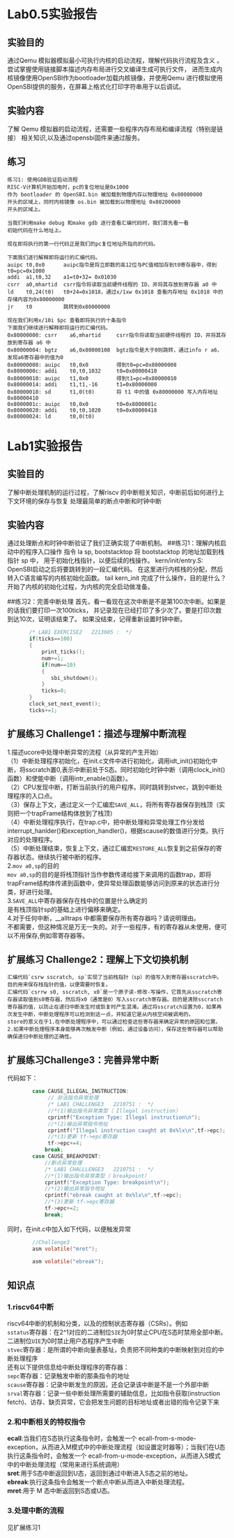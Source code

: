 # Lab0.5实验报告
## 实验目的
通过Qemu 模拟器模拟最小可执行内核的启动流程，理解代码执行流程及含义
。尝试掌握使用链接脚本描述内存布局进行交叉编译生成可执行文件，
进而生成内核镜像使用OpenSBI作为bootloader加载内核镜像，并使用Qemu
进行模拟使用OpenSBI提供的服务，在屏幕上格式化打印字符串用于以后调试。

## 实验内容
了解 Qemu 模拟器的启动流程，还需要一些程序内存布局和编译流程（特别是链接）
相关知识,以及通过opensbi固件来通过服务。

## 练习
	练习1: 使用GDB验证启动流程
	RISC-V计算机开始加电时，pc的复位地址是0x1000
	作为 bootloader 的 OpenSBI.bin 被加载到物理内存以物理地址 0x80000000
	开头的区域上，同时内核镜像 os.bin 被加载到以物理地址 0x80200000 
	开头的区域上。

	当我们利用make debug 和make gdb 逐行查看汇编代码时，我们首先看一看
	初始代码在什么地址上。

	现在即将执行的第一行代码正是我们的pc复位地址所指向的代码。

	下面我们逐行解释即将运行的汇编代码。
	auipc t0,0x0      auipc指令是将立即数的高12位与PC值相加存到t0寄存器中，得到t0=pc=0x1000
	addi  a1,t0,32	  a1=t0+32= 0x01030
	csrr  a0,mhartid  csrr指令将读取当前硬件线程的 ID，并将其存放到寄存器 a0 中
	ld    t0,24(t0)	  t0+24=0x1018，通过x/1xw 0x1018 查看内存地址 0x1018 中的存储内容为0x80000000
	jr    t0          跳转到0x80000000

	现在我们利用x/10i $pc 查看即将执行的十条指令
	下面我们继续逐行解释即将运行的汇编代码。
	0x80000000:	csrr	a6,mhartid     csrr指令将读取当前硬件线程的 ID，并将其存放到寄存器 a6 中
    0x80000004:	bgtz	a6,0x80000108  bgtz指令是大于0则跳转，通过info r a6，发现a6寄存器中的值为0
    0x80000008:	auipc	t0,0x0		   得到t0=pc=0x80000008
    0x8000000c:	addi	t0,t0,1032	   t0=0x80000410
    0x80000010:	auipc	t1,0x0		   得到t1=pc=0x80000010
    0x80000014:	addi	t1,t1,-16	   t1=0x80000000
    0x80000018:	sd		t1,0(t0)	   将 t1 中的值 0x80000000 写入内存地址 0x80000410
    0x8000001c:	auipc	t0,0x0		   t0=0x8000001c
    0x80000020:	addi	t0,t0,1020	   t0=0x80000418
    0x80000024:	ld		t0,0(t0)
# Lab1实验报告  
## 实验目的
了解中断处理机制的运行过程，了解riscv 的中断相关知识，中断前后如何进行上下文环境的保存与恢复
处理最简单的断点中断和时钟中断
## 实验内容
通过处理断点和时钟中断验证了我们正确实现了中断机制。
##练习1：理解内核启动中的程序入口操作
	指令 la sp, bootstacktop 将 bootstacktop 的地址加载到栈指针 sp 中，
	用于初始化栈指针，以便后续的栈操作。
	kern/init/entry.S: OpenSBI启动之后将要跳转到的一段汇编代码。
	在这里进行内核栈的分配，然后转入C语言编写的内核初始化函数。
	tail kern_init 完成了什么操作，目的是什么？  
    开始了内核的初始化过程，为内核的完全启动做准备。  

##练习2：完善中断处理
	首先，看一看现在这次中断是不是第100次中断。如果是的话我们要打印一次100ticks，
	并记录现在已经打印了多少次了。要是打印次数到达10次，证明该结束了。
	如果没结束，记得重新设置时钟中断。
```c
       /* LAB1 EXERCISE2   2213605 :  */
	   if(ticks==100)
       {
           print_ticks();
           num+=1;
           if(num==10)
           {
              sbi_shutdown();
           }
           ticks=0;
       }
       clock_set_next_event();
       ticks+=1;
```
## 扩展练习 Challenge1：描述与理解中断流程  
1.描述ucore中处理中断异常的流程（从异常的产生开始）  
    （1）中断处理程序初始化，在init.c文件中进行初始化，调用idt_init()初始化中断，将sscratch置0,表示中断前处于S态。同时初始化时钟中断（调用clock_init()函数）和使能中断（调用intr_enable()函数）。  
    （2）CPU发现中断，打断当前执行的用户程序。同时跳转到stvec，跳到中断处理程序的入口点。  
    （3）保存上下文，通过定义一个汇编宏`SAVE_ALL`，将所有寄存器保存到栈顶（实则把一个trapFrame结构体放到了栈顶）  
    （4）中断处理程序执行，在trap.c中，把中断处理和异常处理工作分发给interrupt_hanlder()和exception_handler()，根据scause的数值进行分类。执行对应的处理程序。  
    （5）中断处理结束，恢复上下文，通过汇编宏`RESTORE_ALL`恢复到之前保存的寄存器状态。继续执行被中断的程序。  
2.`mov a0,sp`的目的  
    `mov a0,sp`的目的是将栈顶指针当作参数传递给接下来调用的函数trap，即将trapFrame结构体传递到函数中，使异常处理函数能够访问到原来的状态进行分类，好进行处理。  
3.`SAVE_ALL`中寄存器保存在栈中的位置是什么确定的  
    是有栈顶指针sp的基础上进行偏移来确定。  
4.对于任何中断，\_\_alltraps 中都需要保存所有寄存器吗？请说明理由。  
    不都需要，但这种情况是万无一失的。对于一些程序，有的寄存器从未使用，便可以不用保存,例如零寄存器等。
## 扩展练习 Challenge2：理解上下文切换机制
    汇编代码`csrw sscratch, sp`实现了当前栈指针（sp）的值写入到寄存器sscratch中。目的用来保存栈指针的值，以便需要时恢复。  
    汇编代码`csrrw s0, sscratch, x0`是一个原子读-修改-写操作，它首先从sscratch寄存器读取值到s0寄存器，然后将x0（通常是0）写入sscratch寄存器。目的是清除sscratch寄存器的值，以防止在递归中断发生时或恢复时产生混淆。通过将sscratch设置为0，如果再次发生中断，中断处理程序可以检测到这一点，并知道它是从内核空间被调用的。  
    store的意义在于1.在中断处理程序中，可以通过检查这些寄存器来确定异常的原因和位置。2.如果中断处理程序本身能够再次触发中断（例如，通过设备访问），保存这些寄存器可以帮助确保递归中断处理的正确性。  
## 扩展练习Challenge3：完善异常中断
代码如下：  
```c
        case CAUSE_ILLEGAL_INSTRUCTION:
             // 非法指令异常处理
             /* LAB1 CHALLENGE3   2210751 :  */
             //*(1)输出指令异常类型（ Illegal instruction）
             cprintf("Exception Type: Illegal instruction\n");
             //*(2)输出异常指令地址
             cprintf("Illegal instruction caught at 0x%lx\n",tf->epc);
             //*(3)更新 tf->epc寄存器
             tf->epc+=4;
            break;
        case CAUSE_BREAKPOINT:
            //断点异常处理
            /* LAB1 CHALLLENGE3   2210751 :  */
            //*(1)输出指令异常类型（ breakpoint）
            cprintf("Exception Type: breakpoint\n");
            //*(2)输出异常指令地址
            cprintf("ebreak caught at 0x%lx\n",tf->epc);
            //*(3)更新 tf->epc寄存器
            tf->epc+=2;
            break;
```  
同时，在init.c中加入如下代码，以便触发异常
```c
        //Challenge3
        asm volatile("mret");
    
        asm volatile("ebreak");
```
## 知识点
### 1.riscv64中断  
riscv64中断的机制和分类，以及的控制状态寄存器（CSRs）。例如  
`sstatus`寄存器：在2^1对应的二进制位`SIE`为0时禁止CPU在S态时禁用全部中断。二进制位`UIE`为0时禁止用户态程序产生中断  
`stvec`寄存器：是所谓的中断向量表基址，负责把不同种类的中断映射到对应的中断处理程序  
还有以下提供信息给中断处理程序的寄存器：  
`sepc`寄存器：记录触发中断的那条指令的地址  
`scause`寄存器：记录中断发生的原因，还会记录该中断是不是一个外部中断  
`srval`寄存器：记录一些中断处理所需要的辅助信息，比如指令获取(instruction fetch)、访存、缺页异常，它会把发生问题的目标地址或者出错的指令记录下来  
### 2.和中断相关的特权指令  
**ecall**:当我们在S态执行这条指令时，会触发一个 ecall-from-s-mode-exception，从而进入M模式中的中断处理流程（如设置定时器等）；当我们在U态执行这条指令时，会触发一个 ecall-from-u-mode-exception，从而进入S模式中的中断处理流程（常用来进行系统调用）  
**sret**:用于S态中断返回到U态，返回到通过中断进入S态之前的地址。  
**ebreak**:执行这条指令会触发一个断点中断从而进入中断处理流程。  
**mret**:用于 M 态中断返回到S态或U态。  
### 3.处理中断的流程  
见扩展练习1  
